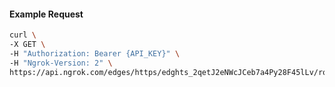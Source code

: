 <!-- Code generated for API Clients. DO NOT EDIT. -->

#### Example Request

```bash
curl \
-X GET \
-H "Authorization: Bearer {API_KEY}" \
-H "Ngrok-Version: 2" \
https://api.ngrok.com/edges/https/edghts_2qetJ2eNWcJCeb7a4Py28F45lLv/routes/edghtsrt_2qetIxI3tddXuVEoxkVlF9jjkG8/oidc
```
